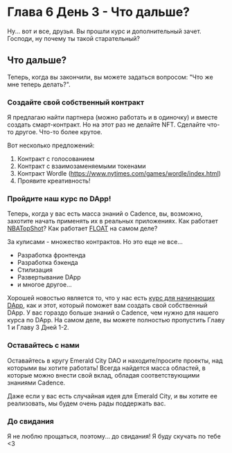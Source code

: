 # Глава 6 День 3 - Что дальше?

Ну... вот и все, друзья. Вы прошли курс и дополнительный зачет. Господи, ну почему ты такой старательный?

## Что дальше?

Теперь, когда вы закончили, вы можете задаться вопросом: "Что же мне теперь делать?".

### Создайте свой собственный контракт

Я предлагаю найти партнера (можно работать и в одиночку) и вместе создать смарт-контракт. Но на этот раз не делайте NFT. Сделайте что-то другое. Что-то более крутое.

Вот несколько предложений:

1. Контракт с голосованием
2. Контракт с взаимозаменяемыми токенами
3. Контракт Wordle (https://www.nytimes.com/games/wordle/index.html) 
4. Проявите креативность!

### Пройдите наш курс по DApp!

Теперь, когда у вас есть масса знаний о Cadence, вы, возможно, захотите начать применять их в реальных приложениях. Как работает <a href="https://nbatopshot.com/">NBATopShot</a>? Как работает <a href="https://floats.city/">FLOAT</a> на самом деле?

За кулисами - множество контрактов. Но это еще не все...
- Разработка фронтенда
- Разработка бэкенда
- Стилизация
- Развертывание DApp
- и многое другое...

Хорошей новостью является то, что у нас есть <a href="https://github.com/emerald-dao/beginner-dapp-course">курс для начинающих DApp</a>, как и этот, который поможет вам создать свой собственный DApp. У вас гораздо больше знаний о Cadence, чем нужно для нашего курса по DApp. На самом деле, вы можете полностью пропустить Главу 1 и Главу 3 Дней 1-2. 

### Оставайтесь с нами

Оставайтесь в кругу Emerald City DAO и находите/просите проекты, над которыми вы хотите работать! Всегда найдется масса областей, в которые можно внести свой вклад, обладая соответствующими знаниями Cadence.

Даже если у вас есть случайная идея для Emerald City, и вы хотите ее реализовать, мы будем очень рады поддержать вас.

### До свидания

Я не люблю прощаться, поэтому... до свидания! Я буду скучать по тебе <3